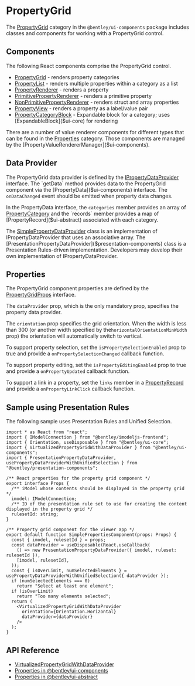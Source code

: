 # PropertyGrid

The [PropertyGrid]($ui-components:PropertyGrid) category in the `@bentley/ui-components` package includes
classes and components for working with a PropertyGrid control.

## Components

The following React components comprise the PropertyGrid control.

- [PropertyGrid]($ui-components) - renders property categories
- [PropertyList]($ui-components) - renders multiple properties within a category as a list
- [PropertyRenderer]($ui-components) - renders a property
- [PrimitivePropertyRenderer]($ui-components) - renders a primitive property
- [NonPrimitivePropertyRenderer]($ui-components) - renders struct and array properties
- [PropertyView]($ui-components) - renders a property as a label/value pair
- [PropertyCategoryBlock]($ui-components) - Expandable block for a category; uses [ExpandableBlock]($ui-core) for rendering

There are a number of value renderer components for different types that can be found in the [Properties]($ui-components:Properties) category.
Those components are managed by the [PropertyValueRendererManager]($ui-components).

## Data Provider

The PropertyGrid data provider is defined by the [IPropertyDataProvider]($ui-components) interface.
The `getData` method provides data to the PropertyGrid component via the
[PropertyData]($ui-components) interface. The `onDataChanged` event should be emitted when property
data changes.

In the PropertyData interface, the `categories` member provides an array of [PropertyCategory]($ui-components) and the
`records` member provides a map of [PropertyRecord]($ui-abstract) associated with each category.

The [SimplePropertyDataProvider]($ui-components) class is an implementation of
IPropertyDataProvider that uses an associative array.
The [PresentationPropertyDataProvider]($presentation-components) class is a
Presentation Rules-driven implementation.
Developers may develop their own implementation of IPropertyDataProvider.

## Properties

The PropertyGrid component properties are defined by the [PropertyGridProps]($ui-components) interface.

The `dataProvider` prop, which is the only mandatory prop, specifies the property data provider.

The `orientation` prop specifies the grid orientation. When the width is less than 300
(or another width specified by the`horizontalOrientationMinWidth` prop) the orientation will automatically
switch to vertical.

To support property selection, set the `isPropertySelectionEnabled` prop to true and
provide a `onPropertySelectionChanged` callback function.

To support property editing, set the `isPropertyEditingEnabled` prop to true and
provide a `onPropertyUpdated` callback function.

To support a link in a property, set the `links` member in a [PropertyRecord]($ui-abstract) and
provide a `onPropertyLinkClick` callback function.

## Sample using Presentation Rules

The following sample uses Presentation Rules and Unified Selection.

```tsx
import * as React from "react";
import { IModelConnection } from "@bentley/imodeljs-frontend";
import { Orientation, useDisposable } from "@bentley/ui-core";
import { VirtualizedPropertyGridWithDataProvider } from "@bentley/ui-components";
import { PresentationPropertyDataProvider, usePropertyDataProviderWithUnifiedSelection } from "@bentley/presentation-components";

/** React properties for the property grid component */
export interface Props {
  /** iModel whose contents should be displayed in the property grid */
  imodel: IModelConnection;
  /** ID of the presentation rule set to use for creating the content displayed in the property grid */
  rulesetId: string;
}

/** Property grid component for the viewer app */
export default function SimplePropertiesComponent(props: Props) {
  const { imodel, rulesetId } = props;
  const dataProvider = useDisposable(React.useCallback(
    () => new PresentationPropertyDataProvider({ imodel, ruleset: rulesetId }),
    [imodel, rulesetId],
  ));
  const { isOverLimit, numSelectedElements } = usePropertyDataProviderWithUnifiedSelection({ dataProvider });
  if (numSelectedElements === 0)
    return "Select at least one element";
  if (isOverLimit)
    return "Too many elements selected";
  return (
    <VirtualizedPropertyGridWithDataProvider
      orientation={Orientation.Horizontal}
      dataProvider={dataProvider}
    />
  );
}

```

## API Reference

- [VirtualizedPropertyGridWithDataProvider]($ui-components)
- [Properties in @bentley/ui-components]($ui-components:Properties)
- [Properties in @bentley/ui-abstract]($ui-abstract:Properties)
